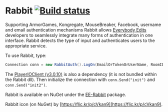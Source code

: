 Rabbit [![Build status](https://ci.appveyor.com/api/projects/status/6fxlb8bkqp18cg3c/branch/master)](https://ci.appveyor.com/project/Decagon/rabbit/branch/master)
======

Supporting ArmorGames, Kongregate, MouseBreaker, Facebook, username and email authentication mechanisms Rabbit allows [Everybody Edits](http://everybodyedits.com) developers to seamlessly integrate many forms of authentication in one interface. Rabbit detects the type of input and authenticates users to the appropriate service.

To use Rabbit, type:

```csharp
Connection conn = new RabbitAuth().LogOn(EmailOrTokenOrUserName, RoomID, Password);
```

The [PlayerIOClient (v3.0.10)](https://gamesnet.yahoo.com/download/) is also a dependency (it is not bundled within the Rabbit dll). Then initialize the connection with `conn.Send("init")` and `conn.Send("init2")`.

Rabbit is available on NuGet under the [EE-Rabbit](http://www.nuget.org/packages/EE-Rabbit/) package.



Rabbit icon (on NuGet) by [https://flic.kr/p/cVkan9](https://flic.kr/p/cVkan9).
